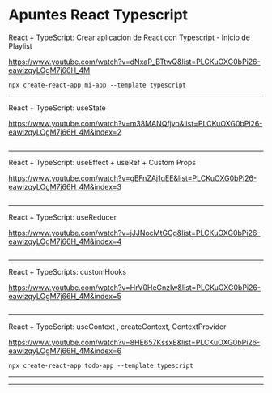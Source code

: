 # Apuntes React Typescript

React + TypeScript: Crear aplicación de React con Typescript - Inicio de Playlist

https://www.youtube.com/watch?v=dNxaP_BTtwQ&list=PLCKuOXG0bPi26-eawizqyLOgM7j66H_4M

~~~
npx create-react-app mi-app --template typescript
~~~


___

React + TypeScript: useState

https://www.youtube.com/watch?v=m38MANQfjvo&list=PLCKuOXG0bPi26-eawizqyLOgM7j66H_4M&index=2

~~~

~~~


___

React + TypeScript: useEffect + useRef + Custom Props

https://www.youtube.com/watch?v=gEFnZAj1qEE&list=PLCKuOXG0bPi26-eawizqyLOgM7j66H_4M&index=3

~~~

~~~



___

React + TypeScript: useReducer

https://www.youtube.com/watch?v=jJJNocMtGCg&list=PLCKuOXG0bPi26-eawizqyLOgM7j66H_4M&index=4

~~~

~~~




___
React + TypeScripts: customHooks

https://www.youtube.com/watch?v=HrV0HeGnzIw&list=PLCKuOXG0bPi26-eawizqyLOgM7j66H_4M&index=5



~~~

~~~



___

React + TypeScript: useContext , createContext, ContextProvider

https://www.youtube.com/watch?v=8HE657KssxE&list=PLCKuOXG0bPi26-eawizqyLOgM7j66H_4M&index=6



~~~
npx create-react-app todo-app --template typescript
~~~


___






___




